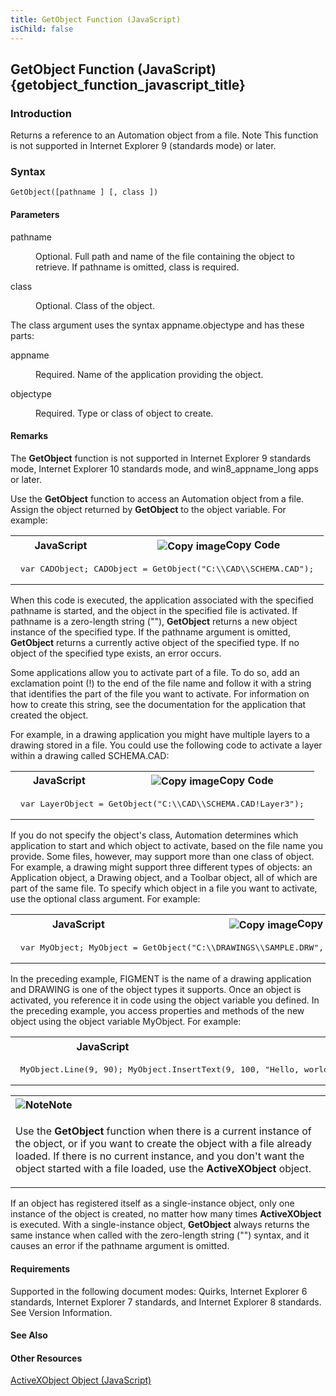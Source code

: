 ```yaml
---
title: GetObject Function (JavaScript)
isChild: false
---
```


## GetObject Function (JavaScript) {getobject_function_javascript_title}

### Introduction 

 Returns a reference to an Automation object from a file. Note This function is not supported in Internet Explorer 9 (standards mode) or later.

### Syntax 

```
GetObject([pathname ] [, class ])
```

#### Parameters 

<div id="sectionSection0" class="section" name="collapseableSection" style="" expanded="true">
  <dl class="authored">
    <dt>
      <span class="parameter" sdata="paramReference" xmlns:util="util">pathname</span>
    </dt>
    <dd>
      <p xmlns:util="util">
        Optional. Full path and name of the file containing the object to retrieve. If <span class="parameter" sdata="paramReference">pathname</span> is omitted, <span class="parameter" sdata=
        "paramReference">class</span> is required.
      </p>
    </dd>
    <dt>
      <span class="parameter" sdata="paramReference" xmlns:util="util">class</span>
    </dt>
    <dd>
      <p xmlns:util="util">
        Optional. Class of the object.
      </p>
    </dd>
  </dl>
  <p xmlns:util="util">
    The <span class="parameter" sdata="paramReference">class</span> argument uses the syntax <span class="parameter" sdata="paramReference">appname.objectype</span> and has these parts:
  </p>
  <dl class="authored">
    <dt>
      <span class="parameter" sdata="paramReference" xmlns:util="util">appname</span>
    </dt>
    <dd>
      <p xmlns:util="util">
        Required. Name of the application providing the object.
      </p>
    </dd>
    <dt>
      <span class="parameter" sdata="paramReference" xmlns:util="util">objectype</span>
    </dt>
    <dd>
      <p xmlns:util="util">
        Required. Type or class of object to create.
      </p>
    </dd>
  </dl>
</div>

#### Remarks 

<div id="languageReferenceRemarksSection" class="section" name="collapseableSection" style="">
  <p xmlns:util="util">
    The <b>GetObject</b> function is not supported in Internet Explorer 9 standards mode, Internet Explorer 10 standards mode, and win8_appname_long apps or later.
  </p>
  <p xmlns:util="util">
    Use the <b>GetObject</b> function to access an Automation object from a file. Assign the object returned by <b>GetObject</b> to the object variable. For example:
  </p>
  <div class="code">
    <table width="100%" cellspacing="0" cellpadding="0">
      <tr>
        <th>
          JavaScript&nbsp;
        </th>
        <th>
          <span class="copyCode" onclick="CopyCode(this)" onkeypress="CopyCode_CheckKey(this, event)" onmouseover="ChangeCopyCodeIcon(this)" onmouseout="ChangeCopyCodeIcon(this)" tabindex=
          "0"><img class="copyCodeImage" name="ccImage" align="absmiddle" alt="Copy image" title="Copy image" src="../icons/copycode.gif" />Copy Code</span>
        </th>
      </tr>
      <tr>
        <td colspan="2">
          <pre>
 var CADObject; CADObject = GetObject("C:\\CAD\\SCHEMA.CAD"); 
</pre>
        </td>
      </tr>
    </table>
  </div>
  <p xmlns:util="util">
    When this code is executed, the application associated with the specified <span class="parameter" sdata="paramReference">pathname</span> is started, and the object in the specified file is
    activated. If <span class="parameter" sdata="paramReference">pathname</span> is a zero-length string (""), <b>GetObject</b> returns a new object instance of the specified type. If the
    <span class="parameter" sdata="paramReference">pathname</span> argument is omitted, <b>GetObject</b> returns a currently active object of the specified type. If no object of the specified type
    exists, an error occurs.
  </p>
  <p xmlns:util="util">
    Some applications allow you to activate part of a file. To do so, add an exclamation point (!) to the end of the file name and follow it with a string that identifies the part of the file you
    want to activate. For information on how to create this string, see the documentation for the application that created the object.
  </p>
  <p xmlns:util="util">
    For example, in a drawing application you might have multiple layers to a drawing stored in a file. You could use the following code to activate a layer within a drawing called <span class=
    "code">SCHEMA.CAD</span>:
  </p>
  <div class="code">
    <table width="100%" cellspacing="0" cellpadding="0">
      <tr>
        <th>
          JavaScript&nbsp;
        </th>
        <th>
          <span class="copyCode" onclick="CopyCode(this)" onkeypress="CopyCode_CheckKey(this, event)" onmouseover="ChangeCopyCodeIcon(this)" onmouseout="ChangeCopyCodeIcon(this)" tabindex=
          "0"><img class="copyCodeImage" name="ccImage" align="absmiddle" alt="Copy image" title="Copy image" src="../icons/copycode.gif" />Copy Code</span>
        </th>
      </tr>
      <tr>
        <td colspan="2">
          <pre>
 var LayerObject = GetObject("C:\\CAD\\SCHEMA.CAD!Layer3"); 
</pre>
        </td>
      </tr>
    </table>
  </div>
  <p xmlns:util="util">
    If you do not specify the object's class, Automation determines which application to start and which object to activate, based on the file name you provide. Some files, however, may support more
    than one class of object. For example, a drawing might support three different types of objects: an Application object, a Drawing object, and a Toolbar object, all of which are part of the same
    file. To specify which object in a file you want to activate, use the optional <span class="parameter" sdata="paramReference">class</span> argument. For example:
  </p>
  <div class="code">
    <table width="100%" cellspacing="0" cellpadding="0">
      <tr>
        <th>
          JavaScript&nbsp;
        </th>
        <th>
          <span class="copyCode" onclick="CopyCode(this)" onkeypress="CopyCode_CheckKey(this, event)" onmouseover="ChangeCopyCodeIcon(this)" onmouseout="ChangeCopyCodeIcon(this)" tabindex=
          "0"><img class="copyCodeImage" name="ccImage" align="absmiddle" alt="Copy image" title="Copy image" src="../icons/copycode.gif" />Copy Code</span>
        </th>
      </tr>
      <tr>
        <td colspan="2">
          <pre>
 var MyObject; MyObject = <span class="label">GetObject(</span>"C:\\DRAWINGS\\SAMPLE.DRW", "FIGMENT.DRAWING"<span class="label">)</span>; 
</pre>
        </td>
      </tr>
    </table>
  </div>
  <p xmlns:util="util">
    In the preceding example, <span class="code">FIGMENT</span> is the name of a drawing application and <span class="code">DRAWING</span> is one of the object types it supports. Once an object is
    activated, you reference it in code using the object variable you defined. In the preceding example, you access properties and methods of the new object using the object variable <span class=
    "code">MyObject</span>. For example:
  </p>
  <div class="code">
    <table width="100%" cellspacing="0" cellpadding="0">
      <tr>
        <th>
          JavaScript&nbsp;
        </th>
        <th>
          <span class="copyCode" onclick="CopyCode(this)" onkeypress="CopyCode_CheckKey(this, event)" onmouseover="ChangeCopyCodeIcon(this)" onmouseout="ChangeCopyCodeIcon(this)" tabindex=
          "0"><img class="copyCodeImage" name="ccImage" align="absmiddle" alt="Copy image" title="Copy image" src="../icons/copycode.gif" />Copy Code</span>
        </th>
      </tr>
      <tr>
        <td colspan="2">
          <pre>
 MyObject.Line(9, 90); MyObject.InsertText(9, 100, "Hello, world."); MyObject.SaveAs("C:\\DRAWINGS\\SAMPLE.DRW"); 
</pre>
        </td>
      </tr>
    </table>
  </div>
  <div class="alert">
    <table width="100%" cellspacing="0" cellpadding="0">
      <tr>
        <th align="left">
          <img class="note" alt="Note" title="Note" src="../icons/alert_note.gif" /><b>Note</b>
        </th>
      </tr>
      <tr>
        <td>
          <p xmlns:util="util">
            Use the <b>GetObject</b> function when there is a current instance of the object, or if you want to create the object with a file already loaded. If there is no current instance, and you
            don't want the object started with a file loaded, use the <b>ActiveXObject</b> object.
          </p>
        </td>
      </tr>
    </table>
  </div>
  <p xmlns:util="util">
    If an object has registered itself as a single-instance object, only one instance of the object is created, no matter how many times <b>ActiveXObject</b> is executed. With a single-instance
    object, <b>GetObject</b> always returns the same instance when called with the zero-length string ("") syntax, and it causes an error if the <span class="parameter" sdata=
    "paramReference">pathname</span> argument is omitted.
  </p>
</div>

#### Requirements 

<div id="requirementsTitleSection" class="section" name="collapseableSection" style="">
  <p xmlns:util="util">
    Supported in the following document modes: Quirks, Internet Explorer 6 standards, Internet Explorer 7 standards, and Internet Explorer 8 standards. See <span sdata="link">Version
    Information</span>.
  </p>
</div>

#### See Also 

<div id="seeAlsoSection" class="section" name="collapseableSection" style="">
  <h4 class="subHeading">
    Other Resources
  </h4>
  <div class="seeAlsoStyle">
    <span sdata="link" xmlns:util="util"><a href="9c7bed07-853f-48aa-92db-3131324746ec.htm">ActiveXObject Object (JavaScript)</a></span>
  </div>
</div>

